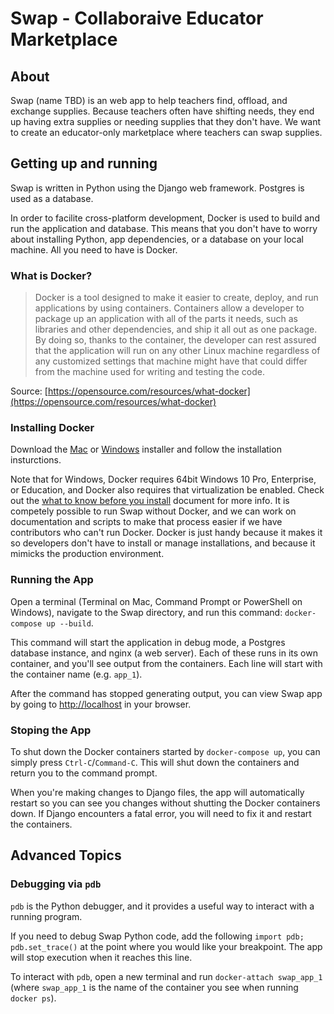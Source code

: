 Swap - Collaboraive Educator Marketplace
===============

About
-----------------
Swap (name TBD) is an web app to help teachers find, offload, and exchange supplies. Because teachers often have shifting needs, they end up having extra supplies or needing supplies that they don't have. We want to create an educator-only marketplace where teachers can swap supplies.

Getting up and running
-----------------
Swap is written in Python using the Django web framework. Postgres is used as a database.

In order to facilite cross-platform development, Docker is used to build and run the application and database. This means that you don't have to worry about installing Python, app dependencies, or a database on your local machine. All you need to have is Docker.

### What is Docker?
> Docker is a tool designed to make it easier to create, deploy, and run applications by using containers. Containers allow a developer to package up an application with all of the parts it needs, such as libraries and other dependencies, and ship it all out as one package. By doing so, thanks to the container, the developer can rest assured that the application will run on any other Linux machine regardless of any customized settings that machine might have that could differ from the machine used for writing and testing the code.
 
Source: [https://opensource.com/resources/what-docker](https://opensource.com/resources/what-docker)

### Installing Docker
Download the [Mac](https://store.docker.com/editions/community/docker-ce-desktop-mac) or [Windows](https://store.docker.com/editions/community/docker-ce-desktop-windows) installer and follow the installation insturctions.

Note that for Windows, Docker requires 64bit Windows 10 Pro, Enterprise, or Education, and Docker also requires that virtualization be enabled. Check out the [what to know before you install](https://docs.docker.com/docker-for-windows/install/#what-to-know-before-you-install) document for more info. It is competely possible to run Swap without Docker, and we can work on documentation and scripts to make that process easier if we have contributors who can't run Docker. Docker is just handy because it makes it so developers don't have to install or manage installations, and because it mimicks the production environment.

### Running the App
Open a terminal (Terminal on Mac, Command Prompt or PowerShell on Windows), navigate to the Swap directory, and run this command: `docker-compose up --build`.

This command will start the application in debug mode, a Postgres database instance, and nginx (a web server). Each of these runs in its own container, and you'll see output from the containers. Each line will start with the container name (e.g. `app_1`).

After the command has stopped generating output, you can view Swap app by going to [http://localhost](http://localhost) in your browser.

### Stoping the App
To shut down the Docker containers started by `docker-compose up`, you can simply press `Ctrl-C`/`Command-C`. This will shut down the containers and return you to the command prompt.

When you're making changes to Django files, the app will automatically restart so you can see you changes without shutting the Docker containers down. If Django encounters a fatal error, you will need to fix it and restart the containers.

Advanced Topics
-----------------
### Debugging via `pdb`
`pdb` is the Python debugger, and it provides a useful way to interact with a running program.

If you need to debug Swap Python code, add the following `import pdb; pdb.set_trace()` at the point where you would like your breakpoint. The app will stop execution when it reaches this line.

To interact with `pdb`, open a new terminal and run `docker-attach swap_app_1` (where `swap_app_1` is the name of the container you see when running `docker ps`).